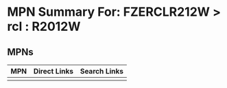 



# MPN Summary For: FZERCLR212W > rcl : R2012W

## MPNs
  

|MPN|Direct Links|Search Links|
| :--- | :--- | :--- |
||||
